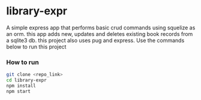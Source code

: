 # library-expr
A simple express app that performs basic crud commands using squelize as an orm.
this app adds new, updates and deletes existing book records from a sqlite3 db. this project also uses pug and express. 
 Use the commands below to run this project

### How to run
```sh
git clone <repo_link>
cd library-expr
npm install
npm start
```
